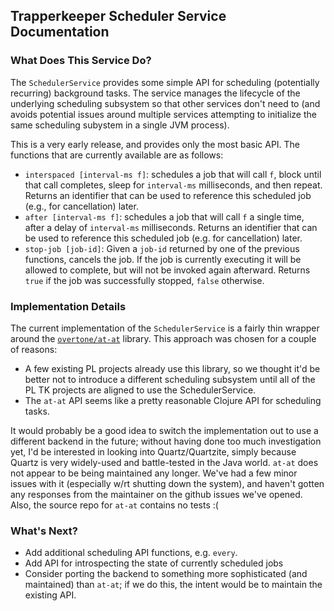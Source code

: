 ## Trapperkeeper Scheduler Service Documentation

### What Does This Service Do?

The `SchedulerService` provides some simple API for scheduling (potentially
recurring) background tasks.  The service manages the lifecycle of the underlying
scheduling subsystem so that other services don't need to (and avoids potential issues
around multiple services attempting to initialize the same scheduling subystem
in a single JVM process).

This is a very early release, and provides only the most basic API.  The functions
that are currently available are as follows:

* `interspaced [interval-ms f]`: schedules a job that will call `f`, block until
  that call completes, sleep for `interval-ms` milliseconds, and then repeat.
  Returns an identifier that can be used to reference this scheduled job (e.g.,
  for cancellation) later.
* `after [interval-ms f]`: schedules a job that will call `f` a single time, after
  a delay of `interval-ms` milliseconds.  Returns an identifier that can be used
  to reference this scheduled job (e.g. for cancellation) later.
* `stop-job [job-id]`: Given a `job-id` returned by one of the previous functions,
  cancels the job.  If the job is currently executing it will be allowed to complete,
  but will not be invoked again afterward.  Returns `true` if the job was successfully
  stopped, `false` otherwise.

### Implementation Details

The current implementation of the `SchedulerService` is a fairly thin wrapper around
the [`overtone/at-at`](https://github.com/overtone/at-at) library.  This approach
was chosen for a couple of reasons:

* A few existing PL projects already use this library, so we thought it'd be better
  not to introduce a different scheduling subsystem until all of the PL TK projects
  are aligned to use the SchedulerService.
* The `at-at` API seems like a pretty reasonable Clojure API for scheduling tasks.

It would probably be a good idea to switch the implementation out to use a different
backend in the future; without having done too much investigation yet, I'd be
interested in looking into Quartz/Quartzite, simply because Quartz is very widely-used
and battle-tested in the Java world.  `at-at` does not appear to be being maintained
any longer.  We've had a few minor issues with it (especially w/rt shutting down
the system), and haven't gotten any responses from the maintainer on the github
issues we've opened.  Also, the source repo for `at-at` contains no tests :(

### What's Next?

* Add additional scheduling API functions, e.g. `every`.
* Add API for introspecting the state of currently scheduled jobs
* Consider porting the backend to something more sophisticated (and maintained)
  than `at-at`; if we do this, the intent would be to maintain the existing API.